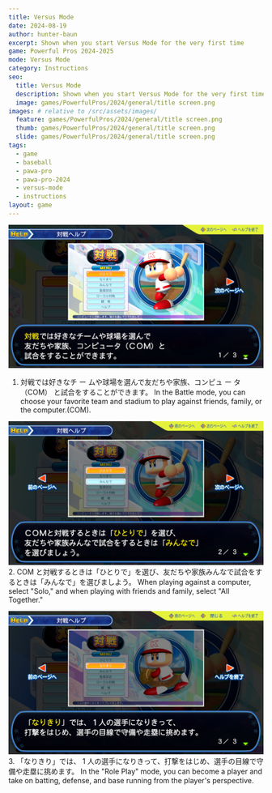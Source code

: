 ```yaml
---
title: Versus Mode
date: 2024-08-19
author: hunter-baun
excerpt: Shown when you start Versus Mode for the very first time
game: Powerful Pros 2024-2025
mode: Versus Mode
category: Instructions
seo:
  title: Versus Mode
  description: Shown when you start Versus Mode for the very first time
  image: games/PowerfulPros/2024/general/title screen.png
images: # relative to /src/assets/images/
  feature: games/PowerfulPros/2024/general/title screen.png
  thumb: games/PowerfulPros/2024/general/title screen.png
  slide: games/PowerfulPros/2024/general/title screen.png
tags:
  - game
  - baseball
  - pawa-pro
  - pawa-pro-2024
  - versus-mode
  - instructions
layout: game
---
```


![](/assets/images/games/PowerfulPros/2024/VersusMode/1.png)
1. 対戦では好きなチ ー ムや球場を選んで友だちや家族、コンピュ ー タ （COM） と試合をすることができます。
In the Battle mode, you can choose your favorite team and stadium to play against friends, family, or the computer.(COM).

![](/assets/images/games/PowerfulPros/2024/VersusMode/2.png)
2. COM と対戦するときは「ひとりで」を選び、友だちや家族みんなで試合をするときは「みんなで」を選びましよう。
When playing against a computer, select "Solo," and when playing with friends and family, select "All Together."

![](/assets/images/games/PowerfulPros/2024/VersusMode/3.png)
3. 「なりきり」では、 1 人の選手になりきって、打撃をはじめ、選手の目線で守備や走塁に挑めます。
In the "Role Play" mode, you can become a player and take on batting, defense, and base running from the player's perspective.